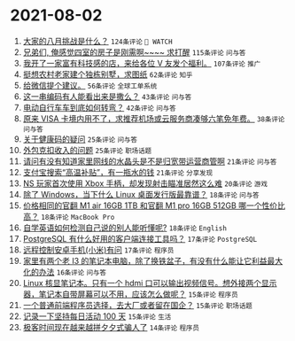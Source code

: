 # 2021-08-02

1. [大家的八月挑战是什么？](https://www.v2ex.com/t/793070) `124条评论` ` WATCH`
1. [兄弟们, 俺感觉四室的房子是刚需啊~~~~ 求打醒](https://www.v2ex.com/t/793090) `115条评论` `问与答`
1. [我开了一家富有科技感的店，来给各位 V 友发个福利。](https://www.v2ex.com/t/793091) `107条评论` `推广`
1. [挺想农村老家建个独栋别墅，求图纸](https://www.v2ex.com/t/793153) `62条评论` `知乎`
1. [给微信提个建议。](https://www.v2ex.com/t/793098) `56条评论` `全球工单系统`
1. [这一串编码有人能看出来是撒么？](https://www.v2ex.com/t/793105) `43条评论` `问与答`
1. [电动自行车车到底如何转弯？](https://www.v2ex.com/t/793142) `42条评论` `问与答`
1. [原来 VISA 卡境内用不了，求推荐机场或云服务商凑够六笔免年费。](https://www.v2ex.com/t/793129) `38条评论` `问与答`
1. [关于健康码的疑问](https://www.v2ex.com/t/793195) `25条评论` `问与答`
1. [外包克扣收入的问题](https://www.v2ex.com/t/793066) `25条评论` `职场话题`
1. [请问有没有知道家里网线的水晶头是不是归宽带运营商管啊](https://www.v2ex.com/t/793089) `21条评论` `问与答`
1. [支付宝搜索“高温补贴”，有一瓶水的钱](https://www.v2ex.com/t/793082) `21条评论` `分享发现`
1. [NS 玩家首次使用 Xbox 手柄，却发现射击瞄准居然这么难](https://www.v2ex.com/t/793122) `20条评论` `游戏`
1. [除了 Windows，当下什么 Linux 桌面发行版最靠谱？](https://www.v2ex.com/t/793175) `18条评论` `问与答`
1. [价格相同的官翻 M1 air 16GB 1TB 和官翻 M1 pro 16GB 512GB 哪一个性价比高？](https://www.v2ex.com/t/793130) `18条评论` `MacBook Pro`
1. [自学英语如何检测自己说的别人能听懂呢?](https://www.v2ex.com/t/793127) `18条评论` `English`
1. [PostgreSQL 有什么好用的客户端连接工具吗？](https://www.v2ex.com/t/793191) `17条评论` `PostgreSQL`
1. [远程控制安卓手机(小米)有问](https://www.v2ex.com/t/793173) `17条评论` `程序员`
1. [家里有两个老 I3 的笔记本电脑，除了换铁盆子，有没有什么能让它利益最大化的办法](https://www.v2ex.com/t/793079) `16条评论` `问与答`
1. [Linux 核显笔记本。只有一个 hdmi 口可以输出视频信号。想外接两个显示器，笔记本自带屏幕可以不用，应该怎么做呢？](https://www.v2ex.com/t/793138) `15条评论` `程序员`
1. [一个普通前端程序员选择，去大厂或者留在国企？](https://www.v2ex.com/t/793069) `15条评论` `职场话题`
1. [记录一下坚持每日活动 100 天](https://www.v2ex.com/t/793067) `15条评论` `生活`
1. [极客时间现在越来越拼夕夕式骗人了](https://www.v2ex.com/t/793226) `14条评论` `程序员`
